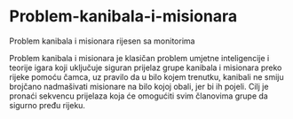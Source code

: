 # Problem-kanibala-i-misionara
Problem kanibala i misionara rijesen sa monitorima

Problem kanibala i misionara je klasičan problem umjetne inteligencije i teorije igara koji uključuje siguran prijelaz grupe kanibala i misionara preko rijeke pomoću čamca, uz pravilo da u bilo kojem trenutku, kanibali ne smiju brojčano nadmašivati misionare na bilo kojoj obali, jer bi ih pojeli. Cilj je pronaći sekvencu prijelaza koja će omogućiti svim članovima grupe da sigurno pređu rijeku.
